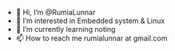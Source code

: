 - 👋 Hi, I’m @RumiaLunnar
- 👀 I’m interested in Embedded system & Linux
- 🌱 I’m currently learning noting
- 📫 How to reach me rumialunnar at gmail.com

<!---
RumiaLunnar/RumiaLunnar is a ✨ special ✨ repository because its `README.md` (this file) appears on your GitHub profile.
You can click the Preview link to take a look at your changes.
--->
